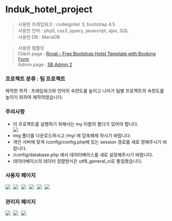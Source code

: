 # Induk_hotel_project

>사용한 프레임워크 : codeigniter 3, bootstrap 4.5<br>
>사용한 언어 : php5, css3, jquery, javascript, ajax, SQL<br>
>사용한 DB : MariaDB<br>

>사용한 템플릿<br>
>Client page : <a href="https://themewagon.com/themes/free-bootstrap-hotel-template-royal/">Royal – Free Bootstrap Hotel Template with Booking Form</a><br>
>Admin page : <a href="https://startbootstrap.com/theme/sb-admin-2">SB Admin 2</a>

### 프로젝트 분류 : 팀 프로젝트

제작한 목적 : 프레임워크와 언어의 숙련도를 높이고 나아가 팀별 프로젝트의 숙련도를 높이기 위하여 제작하였습니다.<br>

### 주의사항<br>
<ul>
  <li>이 프로젝트를 실행하기 위해서는 my 이름의 폴더가 있어야 합니다.</li>
  <kbd>
    <img src="https://user-images.githubusercontent.com/74585673/153512814-370120a3-735b-4730-869e-a6f7a24387e0.PNG">
  </kbd>
  <li>img 폴더를 다운로드하시고 /my/ 에 압축해제 하시기 바랍니다.</li>
  <li>개인 서버에 맞게 /config/config.php에 있는 session 경로를 새로 정해주시기 바랍니다.</li>
  <li>/config/database.php 에서 데이터베이스를 새로 설정해주시기 바랍니다.</li>
  <li>데이터베이스의 데이터 정렬방식은 utf8_general_ci로 통일했습니다.</li>
</ul>

### 사용자 페이지
<kbd>
    <img src="https://user-images.githubusercontent.com/74585673/153102680-ecefeb3a-684b-4c5a-a5a5-cd3c93848e7b.png">
</kbd>
<kbd>
    <img src="https://user-images.githubusercontent.com/74585673/153102768-2c9b1b44-230b-48b0-8bd6-14e34028661e.png">
</kbd>
<kbd>
    <img src="https://user-images.githubusercontent.com/74585673/153102771-408b504e-7c2f-47ef-9d01-443d7f15970c.png">
</kbd>
<kbd>
    <img src="https://user-images.githubusercontent.com/74585673/153102788-4b3a2e29-7834-4e4c-b194-eefa663b97ae.png">
</kbd>
<kbd>
    <img src="https://user-images.githubusercontent.com/74585673/153102797-5fa79e44-6226-474e-b8ab-b9ee08ef045b.png">
</kbd>
<kbd>
    <img src="https://user-images.githubusercontent.com/74585673/153102810-ae6626f9-cba1-4854-877f-637dd0c0c683.png">
</kbd>

### 관리자 페이지

<kbd>
    <img src="https://user-images.githubusercontent.com/74585673/153103112-e9d99c8f-c408-4bf3-b323-c6b9715f04be.png">
</kbd>
<kbd>
    <img src="https://user-images.githubusercontent.com/74585673/153103122-3932c184-d729-46e3-99ed-3078cdb0c47b.png">
</kbd>
<kbd>
    <img src="https://user-images.githubusercontent.com/74585673/153103140-ccfd7a8b-c568-45bf-872a-e0272247d674.png">
</kbd>


